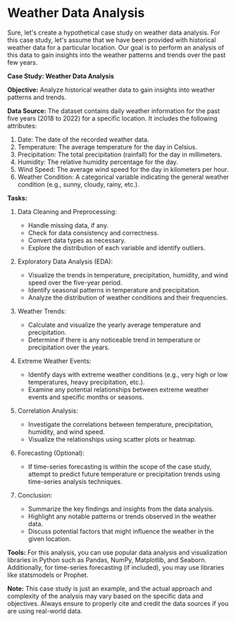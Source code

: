 # Weather Data Analysis
Sure, let's create a hypothetical case study on weather data analysis. For this case study, let's assume that we have been provided with historical weather data for a particular location. Our goal is to perform an analysis of this data to gain insights into the weather patterns and trends over the past few years.

**Case Study: Weather Data Analysis**

**Objective:** Analyze historical weather data to gain insights into weather patterns and trends.

**Data Source:** The dataset contains daily weather information for the past five years (2018 to 2022) for a specific location. It includes the following attributes:

1. Date: The date of the recorded weather data.
2. Temperature: The average temperature for the day in Celsius.
3. Precipitation: The total precipitation (rainfall) for the day in millimeters.
4. Humidity: The relative humidity percentage for the day.
5. Wind Speed: The average wind speed for the day in kilometers per hour.
6. Weather Condition: A categorical variable indicating the general weather condition (e.g., sunny, cloudy, rainy, etc.).

**Tasks:**

1. Data Cleaning and Preprocessing:
   - Handle missing data, if any.
   - Check for data consistency and correctness.
   - Convert data types as necessary.
   - Explore the distribution of each variable and identify outliers.

2. Exploratory Data Analysis (EDA):
   - Visualize the trends in temperature, precipitation, humidity, and wind speed over the five-year period.
   - Identify seasonal patterns in temperature and precipitation.
   - Analyze the distribution of weather conditions and their frequencies.

3. Weather Trends:
   - Calculate and visualize the yearly average temperature and precipitation.
   - Determine if there is any noticeable trend in temperature or precipitation over the years.

4. Extreme Weather Events:
   - Identify days with extreme weather conditions (e.g., very high or low temperatures, heavy precipitation, etc.).
   - Examine any potential relationships between extreme weather events and specific months or seasons.

5. Correlation Analysis:
   - Investigate the correlations between temperature, precipitation, humidity, and wind speed.
   - Visualize the relationships using scatter plots or heatmap.

6. Forecasting (Optional):
   - If time-series forecasting is within the scope of the case study, attempt to predict future temperature or precipitation trends using time-series analysis techniques.

7. Conclusion:
   - Summarize the key findings and insights from the data analysis.
   - Highlight any notable patterns or trends observed in the weather data.
   - Discuss potential factors that might influence the weather in the given location.

**Tools:**
For this analysis, you can use popular data analysis and visualization libraries in Python such as Pandas, NumPy, Matplotlib, and Seaborn. Additionally, for time-series forecasting (if included), you may use libraries like statsmodels or Prophet.

**Note:** This case study is just an example, and the actual approach and complexity of the analysis may vary based on the specific data and objectives. Always ensure to properly cite and credit the data sources if you are using real-world data.
